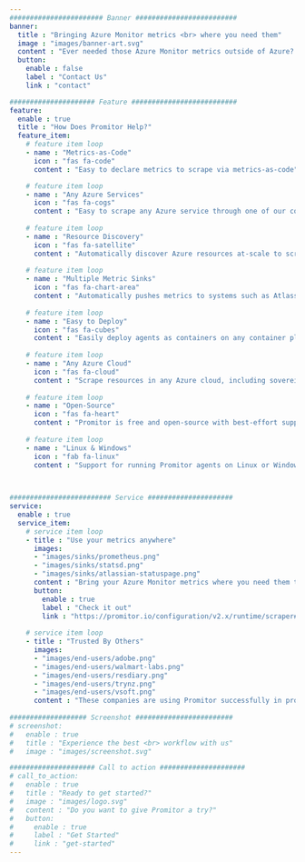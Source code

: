 ```yaml
---
####################### Banner #########################
banner:
  title : "Bringing Azure Monitor metrics <br> where you need them"
  image : "images/banner-art.svg"
  content : "Ever needed those Azure Monitor metrics outside of Azure? We are here to help."
  button:
    enable : false
    label : "Contact Us"
    link : "contact"

##################### Feature ##########################
feature:
  enable : true
  title : "How Does Promitor Help?"
  feature_item:
    # feature item loop
    - name : "Metrics-as-Code"
      icon : "fas fa-code"
      content : "Easy to declare metrics to scrape via metrics-as-code"

    # feature item loop
    - name : "Any Azure Services"
      icon : "fas fa-cogs"
      content : "Easy to scrape any Azure service through one of our convenient scrapers or our Generic scraper."
      
    # feature item loop
    - name : "Resource Discovery"
      icon : "fas fa-satellite"
      content : "Automatically discover Azure resources at-scale to scrape metrics for in your Azure subscriptions"
      
    # feature item loop
    - name : "Multiple Metric Sinks"
      icon : "fas fa-chart-area"
      content : "Automatically pushes metrics to systems such as Atlassian Statuspage, Prometheus and StatsD"
      
    # feature item loop
    - name : "Easy to Deploy"
      icon : "fas fa-cubes"
      content : "Easily deploy agents as containers on any container platform, but optimized for Kubernetes"
      
    # feature item loop
    - name : "Any Azure Cloud"
      icon : "fas fa-cloud"
      content : "Scrape resources in any Azure cloud, including sovereign clouds<br/>*(US Gov, Germany, China)*"
      
    # feature item loop
    - name : "Open-Source"
      icon : "fas fa-heart"
      content : "Promitor is free and open-source with best-effort support"
      
    # feature item loop
    - name : "Linux & Windows"
      icon : "fab fa-linux"
      content : "Support for running Promitor agents on Linux or Windows"
      


######################### Service #####################
service:
  enable : true
  service_item:
    # service item loop
    - title : "Use your metrics anywhere"
      images:
      - "images/sinks/prometheus.png"
      - "images/sinks/statsd.png"
      - "images/sinks/atlassian-statuspage.png"
      content : "Bring your Azure Monitor metrics where you need them the most, without all the friction. Easily configure what metrics you need and send them to one or more of our metric sinks in minutes.<br/><br/>Not seeing what you need? [Let us know](https://github.com/tomkerkhove/promitor/issues/new)!"
      button:
        enable : true
        label : "Check it out"
        link : "https://promitor.io/configuration/v2.x/runtime/scraper#metric-sinks"
        
    # service item loop
    - title : "Trusted By Others"
      images:
      - "images/end-users/adobe.png"
      - "images/end-users/walmart-labs.png"
      - "images/end-users/resdiary.png"
      - "images/end-users/trynz.png"
      - "images/end-users/vsoft.png"
      content : "These companies are using Promitor successfully in production to bring their metrics where they need them."
        
################### Screenshot ########################
# screenshot:
#   enable : true
#   title : "Experience the best <br> workflow with us"
#   image : "images/screenshot.svg"

##################### Call to action #####################
# call_to_action:
#   enable : true
#   title : "Ready to get started?"
#   image : "images/logo.svg"
#   content : "Do you want to give Promitor a try?"
#   button:
#     enable : true
#     label : "Get Started"
#     link : "get-started"
---
```


